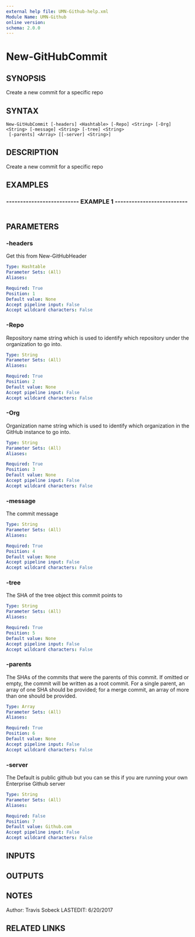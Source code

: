 ```yaml
---
external help file: UMN-Github-help.xml
Module Name: UMN-Github
online version: 
schema: 2.0.0
---
```


# New-GitHubCommit

## SYNOPSIS
Create a new commit for a specific repo

## SYNTAX

```
New-GitHubCommit [-headers] <Hashtable> [-Repo] <String> [-Org] <String> [-message] <String> [-tree] <String>
 [-parents] <Array> [[-server] <String>]
```

## DESCRIPTION
Create a new commit for a specific repo

## EXAMPLES

### -------------------------- EXAMPLE 1 --------------------------
```

```

## PARAMETERS

### -headers
Get this from New-GitHubHeader

```yaml
Type: Hashtable
Parameter Sets: (All)
Aliases: 

Required: True
Position: 1
Default value: None
Accept pipeline input: False
Accept wildcard characters: False
```

### -Repo
Repository name string which is used to identify which repository under the organization to go into.

```yaml
Type: String
Parameter Sets: (All)
Aliases: 

Required: True
Position: 2
Default value: None
Accept pipeline input: False
Accept wildcard characters: False
```

### -Org
Organization name string which is used to identify which organization in the GitHub instance to go into.

```yaml
Type: String
Parameter Sets: (All)
Aliases: 

Required: True
Position: 3
Default value: None
Accept pipeline input: False
Accept wildcard characters: False
```

### -message
The commit message

```yaml
Type: String
Parameter Sets: (All)
Aliases: 

Required: True
Position: 4
Default value: None
Accept pipeline input: False
Accept wildcard characters: False
```

### -tree
The SHA of the tree object this commit points to

```yaml
Type: String
Parameter Sets: (All)
Aliases: 

Required: True
Position: 5
Default value: None
Accept pipeline input: False
Accept wildcard characters: False
```

### -parents
The SHAs of the commits that were the parents of this commit.
If omitted or empty, the commit will be written as a root commit.
For a single parent, an array of one SHA should be provided; for a merge commit, an array of more than one should be provided.

```yaml
Type: Array
Parameter Sets: (All)
Aliases: 

Required: True
Position: 6
Default value: None
Accept pipeline input: False
Accept wildcard characters: False
```

### -server
The Default is public github but you can se this if you are running your own Enterprise Github server

```yaml
Type: String
Parameter Sets: (All)
Aliases: 

Required: False
Position: 7
Default value: Github.com
Accept pipeline input: False
Accept wildcard characters: False
```

## INPUTS

## OUTPUTS

## NOTES
Author: Travis Sobeck
LASTEDIT: 6/20/2017

## RELATED LINKS

